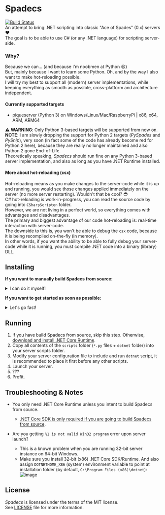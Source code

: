 # Spadecs
[![Build Status](https://github.com/Conticop/Spadecs/workflows/CI/badge.svg?branch=master)](https://github.com/Conticop/Spadecs/commits/master)  
An attempt to bring .NET scripting into classic "Ace of Spades" (0.x) servers ❤️  
The goal is to be able to use C# (or any .NET language) for scripting server-side.  

### Why?
Because we can... (and because I'm noobmen at Python 😆)  
But, mainly because I want to learn some Python. Oh, and by the way I also want to make hot-reloading possible.  
I will try my best to support all (modern) server implementations, while keeping everything as smooth as possible, cross-platform and architecture independent.  

#### Currently supported targets
- piqueserver (Python 3) on Windows/Linux/Mac/RaspberryPi | x86, x64, ARM, ARM64

⚠️ **WARNING**: Only Python 3-based targets will be supported from now on.  
**NOTE**: I am slowly dropping the support for Python 2 targets (*PySpades* and *PySnip*), very soon (in fact some of the code has already become red for Python 2 here), because they are really no longer maintained and also Python 2 gone End-of-Life.  
Theoretically speaking, *Spadecs* should run fine on any Python 3-based server implementation, and also as long as you have .NET Runtime installed.  

#### More about hot-reloading (csx)
Hot-reloading means as you make changes to the server-code while it is up and running, you would see those changes applied immediately on the server (no more server restarting). Wouldn't that be cool? 😎  
C# hot-reloading is work-in-progress, you can read the source code by going into `CSharpScripten` folder.  
However, we are not living in a perfect world, so everything comes with advantages and disadvantages.  
The primary and biggest advantage of our code hot-reloading is: real-time interaction with server-code.  
The downside to this is, you won't be able to debug the `csx` code, because it is being recompiled on-the-fly (in memory).  
In other words, if you want the ability to be able to fully debug your server-code while it is running, you must compile .NET code into a binary (library) DLL.  

## Installing
**If you want to manually build Spadecs from source:**
<details>
  <summary>I can do it myself!</summary>

  ### Building
  1. Install .NET Core SDK (5.0 or higher), [using latest available is highly recommended](https://dotnet.microsoft.com/download/dotnet/5.0).
  2. [Download](https://github.com/Conticop/Spadecs/archive/master.zip) **or** Clone the repository (using `git clone https://github.com/Conticop/Spadecs`, or use your favorite GUI).
     * If you choose to download via zip: After downloading, extract the zip archive to preferable location, and open a command prompt (Terminal) *inside* an extracted folder.
     * If you choose to clone: After cloning, open the repo folder (`cd Spadecs`).
  3. Run `dotnet build Spadecs`.

  Note: In order to build *Spadecs* successfully, you must have at least .NET 5.0 SDK.  
  If there are no errors, the output binaries shall be located in a new [`dotnet` folder under scripts](/scripts).  
  If you have encountered a build error and can't figure it out, please don't hesitate to [report an issue](https://github.com/Conticop/Spadecs/issues/new).  
  If you made it this far, you are ready to proceed to [Running section](#running).
</details>

**If you want to get started as soon as possible:**
<details>
  <summary>Let's go fast!</summary>

  ### Steps
  1. [Download the latest precompiled release](https://github.com/Conticop/Spadecs/releases/latest) for your system.

  Jump to [Running section](#running).
</details>

## Running
1. If you have build Spadecs from source, skip this step. Otherwise, [download and install .NET Core Runtime](https://dotnet.microsoft.com/download/dotnet-core/current/runtime).
2. Copy all contents of the `scripts` folder (`*.py` files + `dotnet` folder) into your server scripts folder.
3. Modify your server configuration file to include and run `dotnet` script, it is recommended to place it first before any other scripts.
4. Launch your server.
5. ???
6. Profit.

## Troubleshooting & Notes
- You only need .NET Core Runtime unless you intent to build Spadecs from source.  
    * [.NET Core SDK is only required if you are going to build Spadecs from source](https://dotnet.microsoft.com/download).  

- Are you getting `%1 is not valid Win32 program` error upon server launch?  
    * This is a known problem when you are running 32-bit server instance on 64-bit Windows.  
    * Make sure you install 32-bit (x86) .NET Core SDK/Runtime. And also assign `DOTNETHOME_X86` (system) environment variable to point at installation folder (by default, `C:\Program Files (x86)\dotnet`):  
    ![image](https://user-images.githubusercontent.com/58798963/74741057-6dc02800-525c-11ea-9af3-b85bd5daa4ec.png)

## License
*Spadecs* is licensed under the terms of the MIT license.  
See [LICENSE](/LICENSE) file for more information.
